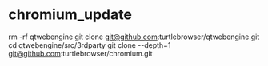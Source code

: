 # chromium_update

rm -rf qtwebengine
git clone git@github.com:turtlebrowser/qtwebengine.git
cd qtwebengine/src/3rdparty
git clone --depth=1 git@github.com:turtlebrowser/chromium.git
